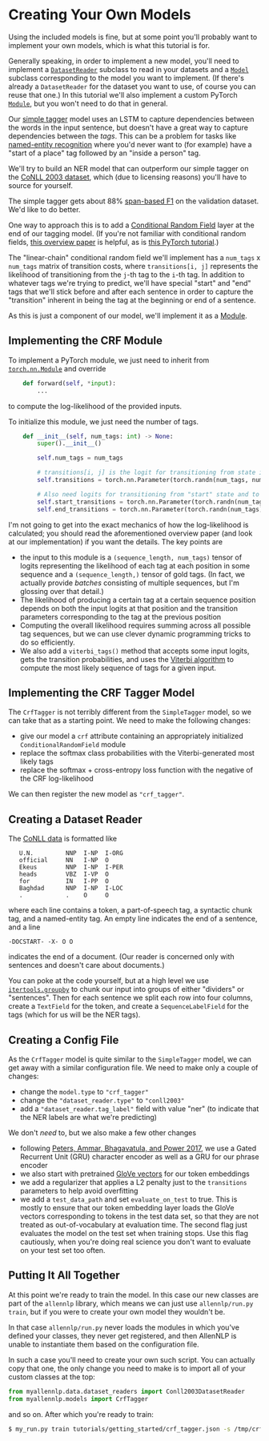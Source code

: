 # Creating Your Own Models

Using the included models is fine, but at some point you'll probably want to implement your own models, which is what this tutorial is for.

Generally speaking, in order to implement a new model, you'll need to implement a
[`DatasetReader`](https://allenai.github.io/allennlp-docs/api/allennlp.data.dataset_readers.html)
subclass to read in your datasets and a
[`Model`](https://allenai.github.io/allennlp-docs/api/allennlp.models.model.html)
subclass corresponding to the model you want to implement.
(If there's already a `DatasetReader` for the dataset you want to use,
 of course you can reuse that one.)
In this tutorial we'll also implement a custom PyTorch
[`Module`](http://pytorch.org/docs/master/nn.html#torch.nn.Module),
but you won't need to do that in general.

Our [simple tagger](simple-tagger) model
uses an LSTM to capture dependencies between
the words in the input sentence, but doesn't have a great way
to capture dependencies between the _tags_. This can be a problem
for tasks like [named-entity recognition](https://en.wikipedia.org/wiki/Named-entity_recognition)
where you'd never want to (for example) have a "start of a place" tag followed by an "inside a person" tag.

We'll try to build an NER model that can outperform our simple tagger
on the [CoNLL 2003 dataset](https://www.clips.uantwerpen.be/conll2003/ner/),
which (due to licensing reasons) you'll have to source for yourself.

The simple tagger gets about 88%
[span-based F1](https://allenai.github.io/allennlp-docs/api/allennlp.training.metrics.html#span-based-f1-measure)
on the validation dataset. We'd like to do better.

One way to approach this is to add a [Conditional Random Field](https://en.wikipedia.org/wiki/Conditional_random_field)
layer at the end of our tagging model.
(If you're not familiar with conditional random fields, [this overview paper](https://arxiv.org/abs/1011.4088)
 is helpful, as is [this PyTorch tutorial](http://pytorch.org/tutorials/beginner/nlp/advanced_tutorial.html).)

The "linear-chain" conditional random field we'll implement has a `num_tags` x `num_tags` matrix of transition costs,
where `transitions[i, j]` represents the likelihood of transitioning
from the `j`-th tag to the `i`-th tag.
In addition to whatever tags we're trying to predict, we'll have special
"start" and "end" tags that we'll stick before and after each sentence
in order to capture the "transition" inherent in being the tag at the
beginning or end of a sentence.

As this is just a component of our model, we'll implement it as a [Module](https://allenai.github.io/allennlp-docs/api/allennlp.modules.html).

## Implementing the CRF Module

To implement a PyTorch module, we just need to inherit from [`torch.nn.Module`](http://pytorch.org/docs/master/nn.html#torch.nn.Module)
and override

```python
    def forward(self, *input):
        ...
```

to compute the log-likelihood of the provided inputs.

To initialize this module, we just need the number of tags.

```python
    def __init__(self, num_tags: int) -> None:
        super().__init__()

        self.num_tags = num_tags

        # transitions[i, j] is the logit for transitioning from state i to state j.
        self.transitions = torch.nn.Parameter(torch.randn(num_tags, num_tags))

        # Also need logits for transitioning from "start" state and to "end" state.
        self.start_transitions = torch.nn.Parameter(torch.randn(num_tags))
        self.end_transitions = torch.nn.Parameter(torch.randn(num_tags))
```

I'm not going to get into the exact mechanics of how the log-likelihood is calculated;
you should read the aforementioned overview paper
(and look at our implementation)
if you want the details. The key points are

* the input to this module is a `(sequence_length, num_tags)` tensor of logits
  representing the likelihood of each tag at each position in some sequence
  and a `(sequence_length,)` tensor of gold tags. (In fact, we actually provide
  _batches_ consisting of multiple sequences, but I'm glossing over that detail.)
* The likelihood of producing a certain tag at a certain sequence position depends on both
  the input logits at that position and the transition parameters corresponding to the
  tag at the previous position
* Computing the overall likelihood requires summing across all possible tag sequences,
  but we can use clever dynamic programming tricks to do so efficiently.
* We also add a `viterbi_tags()` method that accepts some input logits,
  gets the transition probabilities, and uses the
  [Viterbi algorithm](https://en.wikipedia.org/wiki/Viterbi_algorithm)
  to compute the most likely sequence of tags for a given input.

## Implementing the CRF Tagger Model

The `CrfTagger` is not terribly different from the `SimpleTagger` model,
so we can take that as a starting point. We need to make the following changes:

* give our model a `crf` attribute containing an appropriately initialized
  `ConditionalRandomField` module
* replace the softmax class probabilities with the Viterbi-generated most likely tags
* replace the softmax + cross-entropy loss function
  with the negative of the CRF log-likelihood

We can then register the new model as `"crf_tagger"`.

## Creating a Dataset Reader

The [CoNLL data](https://www.clips.uantwerpen.be/conll2003/ner/) is formatted like

```
   U.N.         NNP  I-NP  I-ORG
   official     NN   I-NP  O
   Ekeus        NNP  I-NP  I-PER
   heads        VBZ  I-VP  O
   for          IN   I-PP  O
   Baghdad      NNP  I-NP  I-LOC
   .            .    O     O
```

where each line contains a token, a part-of-speech tag, a syntactic chunk tag, and a named-entity tag.
An empty line indicates the end of a sentence, and a line

```
-DOCSTART- -X- O O
```

indicates the end of a document. (Our reader is concerned only with sentences
and doesn't care about documents.)

You can poke at the code yourself, but at a high level we use
[`itertools.groupby`](https://docs.python.org/3/library/itertools.html#itertools.groupby)
to chunk our input into groups of either "dividers" or "sentences".
Then for each sentence we split each row into four columns,
create a `TextField` for the token, and create a `SequenceLabelField`
for the tags (which for us will be the NER tags).

## Creating a Config File

As the `CrfTagger` model is quite similar to the `SimpleTagger` model,
we can get away with a similar configuration file. We need to make only
a couple of changes:

* change the `model.type` to `"crf_tagger"`
* change the `"dataset_reader.type"` to `"conll2003"`
* add a `"dataset_reader.tag_label"` field with value "ner" (to indicate that the NER labels are what we're predicting)

We don't *need* to, but we also make a few other changes

* following [Peters, Ammar, Bhagavatula, and Power 2017](https://www.semanticscholar.org/paper/Semi-supervised-sequence-tagging-with-bidirectiona-Peters-Ammar/73e59cb556351961d1bdd4ab68cbbefc5662a9fc), we use a
  Gated Recurrent Unit (GRU) character encoder
  as well as a GRU for our phrase encoder
* we also start with pretrained [GloVe vectors](https://nlp.stanford.edu/projects/glove/) for our token embeddings
* we add a regularizer that applies a L2 penalty just to the `transitions`
  parameters to help avoid overfitting
* we add a `test_data_path` and set `evaluate_on_test` to true.
  This is mostly to ensure that our token embedding layer loads the GloVe
  vectors corresponding to tokens in the test data set, so that they are not
  treated as out-of-vocabulary at evaluation time. The second flag just evaluates
  the model on the test set when training stops. Use this flag cautiously,
  when you're doing real science you don't want to evaluate on your test set too often.

## Putting It All Together

At this point we're ready to train the model.
In this case our new classes are part of the `allennlp` library,
which means we can just use `allennlp/run.py train`,
but if you were to create your own model they wouldn't be.

In that case `allennlp/run.py` never loads the modules in which
you've defined your classes, they never get registered, and then
AllenNLP is unable to instantiate them based on the configuration file.

In such a case you'll need to create your own such script.
You can actually copy that one, the only change you need to make
is to import all of your custom classes at the top:

```python
from myallennlp.data.dataset_readers import Conll2003DatasetReader
from myallennlp.models import CrfTagger
```

and so on. After which you're ready to train:

```bash
$ my_run.py train tutorials/getting_started/crf_tagger.json -s /tmp/crf_model
```
